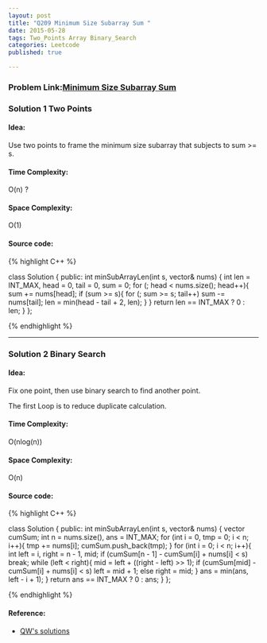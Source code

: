 ```yaml
---
layout: post
title: "Q209 Minimum Size Subarray Sum "
date: 2015-05-28
tags: Two_Points Array Binary_Search
categories: Leetcode
published: true

---
```

### Problem Link:[Minimum Size Subarray Sum ](https://leetcode.com/problems/minimum-size-subarray-sum/) 

### Solution 1 Two Points

#### Idea:

Use two points to frame the minimum size subarray that subjects to sum >= s.   

#### Time Complexity:
O(n) ?

#### Space Complexity:
O(1)

#### Source code:
{% highlight C++ %}

class Solution {
public:
    int minSubArrayLen(int s, vector<int>& nums) {
        int len = INT_MAX, head = 0, tail = 0, sum = 0;
        for (; head < nums.size(); head++){
            sum += nums[head];
            if (sum >= s){
                for (; sum >= s; tail++)
                    sum -= nums[tail];
                len = min(head - tail + 2, len);
            }
        }
        return len == INT_MAX ? 0 : len;
    }
};

{% endhighlight %}

---

### Solution 2 Binary Search

#### Idea:

Fix one point, then use binary search to find another point. 

The first Loop is to reduce duplicate calculation. 

#### Time Complexity:

O(nlog(n))

#### Space Complexity:

O(n)

#### Source code:

{% highlight C++ %}

class Solution {
public:
    int minSubArrayLen(int s, vector<int>& nums) {
        vector<int> cumSum;
        int n = nums.size(), ans = INT_MAX;
        for (int i = 0, tmp = 0; i < n; i++){
            tmp += nums[i];
            cumSum.push_back(tmp);
        }
        for (int i = 0; i < n; i++){
            int left = i, right = n - 1, mid;
            if (cumSum[n - 1] - cumSum[i] + nums[i] < s) break;
            while (left < right){
                mid = left + ((right - left) >> 1);
                if (cumSum[mid] - cumSum[i] + nums[i] < s)
                    left = mid + 1;
                else
                    right = mid;
            }
            ans = min(ans, left - i + 1);
        }
        return ans == INT_MAX ? 0 : ans;
    }
};

{% endhighlight %}
#### Reference:

* [QW's solutions](https://github.com/wangqian1992511/LeetCode/tree/master/209%20Minimum%20Size%20Subarray%20Sum)
